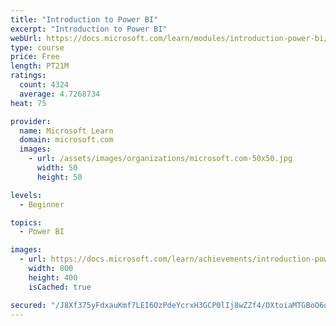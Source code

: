 ```yaml
---
title: "Introduction to Power BI"
excerpt: "Introduction to Power BI"
webUrl: https://docs.microsoft.com/learn/modules/introduction-power-bi/
type: course
price: Free
length: PT21M
ratings:
  count: 4324
  average: 4.7268734
heat: 75

provider:
  name: Microsoft Learn
  domain: microsoft.com
  images:
    - url: /assets/images/organizations/microsoft.com-50x50.jpg
      width: 50
      height: 50

levels:
  - Beginner

topics:
  - Power BI

images:
  - url: https://docs.microsoft.com/learn/achievements/introduction-power-bi-social.png
    width: 800
    height: 400
    isCached: true

secured: "/J8Xf375yFdxauKmf7LEI6OzPdeYcrxH3GCP0lIj8wZZf4/OXtoiaMTGBoO6q9ihQzyB9+zvSIQaRGu9H7Lvf0AjwUwnIWoIqY6F7s11gLF26RP1LvN/MWyuysNTFmlAdTlQtd7AFnpuXhyk8LRxMIJOL2tGd8uSu5BDlg9bGFQftpjuAdmzzJjCksvqJWCEer1oatiCG6ysHrxUNCRwBKx2uESlzrsMnfst+Eb5JAGgmSwLQti2GQ8ULhofk/yUF5MY5DJBpV2ULkPmA083mn5MxBE0SSZtl1wbaOmfIEpPxA1YvGxR6J9F4Htgzs4Gqw+fijBFEgFEvrEvOaSAvbjFe5NP4kg4bb/PBlbgUuIihTqiIWBr2YBaXNkmkArAlVZ+YG+iJ802UcfIs4eSqgWw5zGD8GDnTo8r8LpA4/Y=;KKg6H7wgmauic/KJ/Efbug=="
---
```


